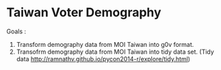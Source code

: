 Taiwan Voter Demography
=======================

Goals : 
1. Transform demography data from MOI Taiwan into g0v format.
2. Transofrm demography data from MOI Taiwan into tidy data set.
   (Tidy data http://ramnathv.github.io/pycon2014-r/explore/tidy.html)


